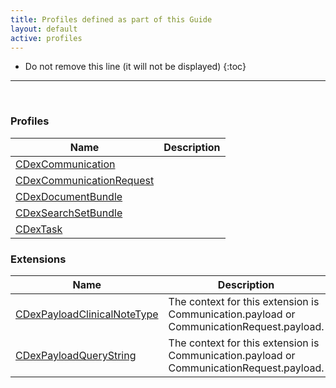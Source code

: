 ```yaml
---
title: Profiles defined as part of this Guide
layout: default
active: profiles
---
```


<!-- { :.no_toc } -->

<!-- TOC  the css styling for this is \pages\assets\css\project.css under 'markdown-toc'-->

* Do not remove this line (it will not be displayed)
{:toc}

<!-- end TOC -->

---
<br />

### Profiles

<table>
<thead>
<tr>
<th>Name</th>
<th>Description</th>
</tr>
</thead>
<tbody>
<tr>
<td><a href="StructureDefinition-cdex-communication.html">CDexCommunication</a></td>
<td></td>
</tr>
<tr>
<td><a href="StructureDefinition-cdex-communicationrequest.html">CDexCommunicationRequest</a></td>
<td></td>
</tr>
<tr>
<td><a href="StructureDefinition-cdex-document-bundle.html">CDexDocumentBundle</a></td>
<td></td>
</tr>
<tr>
<td><a href="StructureDefinition-cdex-searchset-bundle.html">CDexSearchSetBundle</a></td>
<td></td>
</tr>
<tr>
<td><a href="StructureDefinition-cdex-task.html">CDexTask</a></td>
<td></td>
</tr>
</tbody>
</table>


### Extensions

<table>
<thead>
<tr>
<th>Name</th>
<th>Description</th>
</tr>
</thead>
<tbody>
<tr>
<td><a href="StructureDefinition-cdex-payload-clinical-note-type.html">CDexPayloadClinicalNoteType</a></td>
<td>The context for this extension is Communication.payload or CommunicationRequest.payload. </td>
</tr>
<tr>
<td><a href="StructureDefinition-cdex-payload-query-string.html">CDexPayloadQueryString</a></td>
<td>The context for this extension is Communication.payload or CommunicationRequest.payload. </td>
</tr>
</tbody>
</table>


